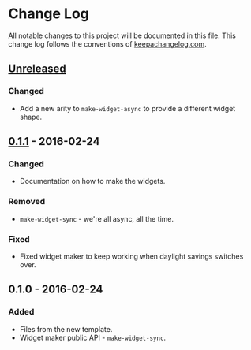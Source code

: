 # Change Log
All notable changes to this project will be documented in this file. This change log follows the conventions of [keepachangelog.com](http://keepachangelog.com/).

## [Unreleased]
### Changed
- Add a new arity to `make-widget-async` to provide a different widget shape.

## [0.1.1] - 2016-02-24
### Changed
- Documentation on how to make the widgets.

### Removed
- `make-widget-sync` - we're all async, all the time.

### Fixed
- Fixed widget maker to keep working when daylight savings switches over.

## 0.1.0 - 2016-02-24
### Added
- Files from the new template.
- Widget maker public API - `make-widget-sync`.

[Unreleased]: https://github.com/your-name/test1/compare/0.1.1...HEAD
[0.1.1]: https://github.com/your-name/test1/compare/0.1.0...0.1.1
